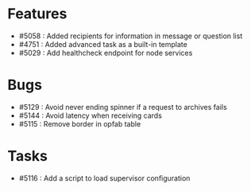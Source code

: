 
# Features

- #5058 : Added recipients for information in message or question list
- #4751 : Added advanced task as a built-in template
- #5029 : Add healthcheck endpoint for node services


# Bugs

- #5129 : Avoid never ending spinner if a request to archives fails
- #5144 : Avoid latency when receiving cards
- #5115 : Remove border in opfab table


# Tasks

- #5116 : Add a script to load supervisor configuration
